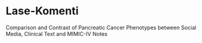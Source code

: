 # Lase-Komenti
Comparison and Contrast of Pancreatic Cancer Phenotypes between Social Media,  Clinical Text and MIMIC-IV Notes
